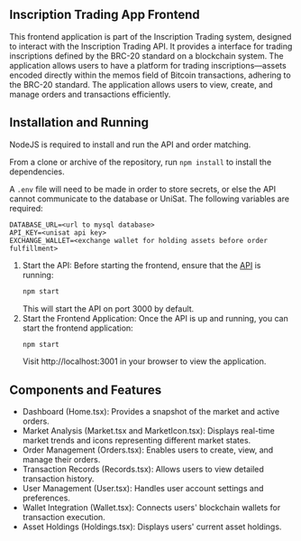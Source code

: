 
## Inscription Trading App Frontend
This frontend application is part of the Inscription Trading system, designed to interact with the Inscription Trading API. It provides a interface for trading inscriptions defined by the BRC-20 standard on a blockchain system. The application allows users to have a platform for trading inscriptions—assets encoded directly within the memos field of Bitcoin transactions, adhering to the BRC-20 standard. The application allows users to view, create, and manage orders and transactions efficiently.

## Installation and Running

NodeJS is required to install and run the API and order matching.

From a clone or archive of the repository, run `npm install` to install the dependencies.

A `.env` file will need to be made in order to store secrets, or else the API cannot communicate to the database or UniSat. The following variables are required:

```
DATABASE_URL=<url to mysql database>
API_KEY=<unisat api key>
EXCHANGE_WALLET=<exchange wallet for holding assets before order fulfillment>
```

1. Start the API: Before starting the frontend, ensure that the [API](https://github.com/johnqh/inscription-trading-api) is running:
   ```bash
   npm start
   ```
   This will start the API on port 3000 by default.
2. Start the Frontend Application: Once the API is up and running, you can start the frontend application:
   ```bash
   npm start
   ```
   Visit http://localhost:3001 in your browser to view the application.

## Components and Features
* Dashboard (Home.tsx): Provides a snapshot of the market and active orders.
* Market Analysis (Market.tsx and MarketIcon.tsx): Displays real-time market trends and icons representing different market states.
* Order Management (Orders.tsx): Enables users to create, view, and manage their orders.
* Transaction Records (Records.tsx): Allows users to view detailed transaction history.
* User Management (User.tsx): Handles user account settings and preferences.
* Wallet Integration (Wallet.tsx): Connects users' blockchain wallets for transaction execution.
* Asset Holdings (Holdings.tsx): Displays users' current asset holdings.
